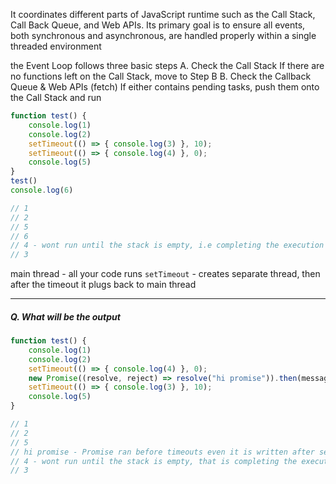 It coordinates different parts of JavaScript runtime such as the Call Stack, Call Back Queue, and Web APIs.
Its primary goal is to ensure all events, both synchronous and asynchronous, are handled properly within a single threaded environment

the Event Loop follows three basic steps
A. Check the Call Stack
	If there are no functions left on the Call Stack, move to Step B
B. Check the Callback Queue & Web APIs (fetch)
	If either contains pending tasks, push them onto the Call Stack and run

```js
function test() {
    console.log(1)
    console.log(2)
    setTimeout(() => { console.log(3) }, 10);
    setTimeout(() => { console.log(4) }, 0);
    console.log(5)
}
test()
console.log(6)

// 1
// 2
// 5
// 6
// 4 - wont run until the stack is empty, i.e completing the execution of test()
// 3
```

main thread - all your code runs
`setTimeout` - creates separate thread, then after the timeout it plugs back to main thread

---
##### Q. What will be the output

```js
function test() {
    console.log(1)
    console.log(2)
    setTimeout(() => { console.log(4) }, 0);
    new Promise((resolve, reject) => resolve("hi promise")).then(message => console.log(message))
    setTimeout(() => { console.log(3) }, 10);
    console.log(5)
}

// 1
// 2
// 5
// hi promise - Promise ran before timeouts even it is written after setTimeout(), because promise does not wait until all the task is complete i.e emptying of call stack. it just waits till the curently running function is complete. So Promise (waits for current function to complete) is preferred over normal callback (callback waits till call stack is empty)
// 4 - wont run until the stack is empty, that is completing the execution of test()
// 3
```